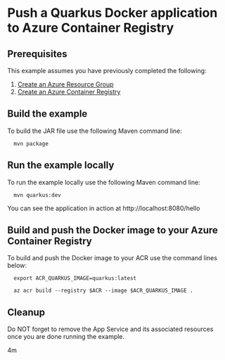 
# Push a Quarkus Docker application to Azure Container Registry

## Prerequisites

This example assumes you have previously completed the following:

1. [Create an Azure Resource Group](../../group/create/)
1. [Create an Azure Container Registry](../create/)

<!-- workflow.cron(0 8 * * 2) -->
<!-- workflow.include(../create/README.md) -->

## Build the example

<!-- workflow.run()

cd acr/quarkus

  -->

To build the JAR file use the following Maven command line:

```shell
  mvn package
```

## Run the example locally

To run the example locally use the following Maven command line:

```shell
  mvn quarkus:dev
```

You can see the application in action at http://localhost:8080/hello

## Build and push the Docker image to your Azure Container Registry

To build and push the Docker image to your ACR use the command lines below:

```shell
  export ACR_QUARKUS_IMAGE=quarkus:latest

  az acr build --registry $ACR --image $ACR_QUARKUS_IMAGE .
```

<!-- workflow.run()

cd ../..

  -->

<!-- workflow.directOnly()

export RESULT=$(az acr repository show --name $ACR --image $ACR_QUARKUS_IMAGE)
az group delete --name $RESOURCE_GROUP --yes || true

if [[ -z $RESULT ]]; then
  echo "Unable to find $ACR_QUARKUS_IMAGE image"
  exit 1
fi

  -->

## Cleanup

Do NOT forget to remove the App Service and its associated resources once you are
done running the example.

4m